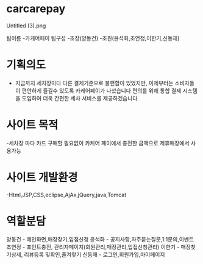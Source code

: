 # carcarepay

Untitled (3).png

팀이름 -카케어페이
팀구성 -조장(양동건)
       -조원(윤석화,조연정,이한기,신동재)
       
# 기획의도
- 지금까지 세차장마다 다른 결제기준으로 불편함이 있었지만,
이제부터는 소비자들이 편안하게 즐길수 있도록 카케어페이가 나섰습니다
편의를 위해 통합 결제 시스템을 도입하여 더욱 간편한 세차 서비스를 제공하겠습니다

# 사이트 목적 

-세차장 마다 카드 구매할 필요없이 
카케어 페이에서 충전한 금액으로 제휴매장에서 사용가능

# 사이트 개발환경
-Html,JSP,CSS,eclipse,AjAx,jQuery,java,Tomcat

# 역할분담

양동건 - 메인화면,매장찾기,입점신청
윤석화 - 공지사항,자주묻는질문,1:1문의,이벤트
조연정 - 포인트충전, 관리자페이지(회원관리,매장관리,입접신청관리)
이한기 - 매장찾기상세, 리뷰등록 및확인,즐겨찾기
신동재 - 로그인,회원가입,마이페이지





